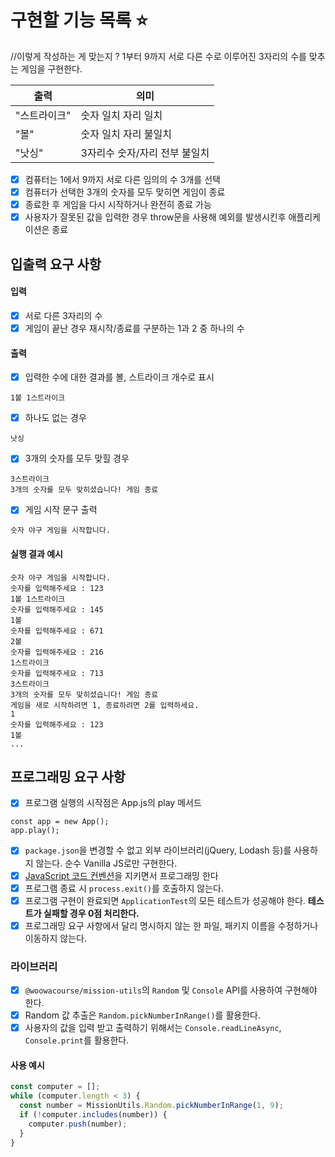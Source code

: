# 구현할 기능 목록 ⭐️

//이렇게 작성하는 게 맞는지 ?
1부터 9까지 서로 다른 수로 이루어진 3자리의 수를 맞추는 게임을 구현한다.

| 출력         | 의미                          |
| ------------ | ----------------------------- |
| "스트라이크" | 숫자 일치 자리 일치           |
| "볼"         | 숫자 일치 자리 불일치         |
| "낫싱"       | 3자리수 숫자/자리 전부 불일치 |

- [x] 컴퓨터는 1에서 9까지 서로 다른 임의의 수 3개를 선택
- [x] 컴퓨터가 선택한 3개의 숫자를 모두 맞히면 게임이 종료
- [x] 종료한 후 게임을 다시 시작하거나 완전히 종료 가능
- [x] 사용자가 잘못된 값을 입력한 경우 throw문을 사용해 예외를 발생시킨후 애플리케이션은 종료

## 입출력 요구 사항

#### 입력

- [x] 서로 다른 3자리의 수
- [x] 게임이 끝난 경우 재시작/종료를 구분하는 1과 2 중 하나의 수

#### 출력

- [x] 입력한 수에 대한 결과를 볼, 스트라이크 개수로 표시

```
1볼 1스트라이크
```

- [x] 하나도 없는 경우

```
낫싱
```

- [x] 3개의 숫자를 모두 맞힐 경우

```
3스트라이크
3개의 숫자를 모두 맞히셨습니다! 게임 종료
```

- [x] 게임 시작 문구 출력

```
숫자 야구 게임을 시작합니다.
```

#### 실행 결과 예시

```
숫자 야구 게임을 시작합니다.
숫자를 입력해주세요 : 123
1볼 1스트라이크
숫자를 입력해주세요 : 145
1볼
숫자를 입력해주세요 : 671
2볼
숫자를 입력해주세요 : 216
1스트라이크
숫자를 입력해주세요 : 713
3스트라이크
3개의 숫자를 모두 맞히셨습니다! 게임 종료
게임을 새로 시작하려면 1, 종료하려면 2를 입력하세요.
1
숫자를 입력해주세요 : 123
1볼
...
```

## 프로그래밍 요구 사항

- [x] 프로그램 실행의 시작점은 App.js의 play 메서드

```
const app = new App();
app.play();
```

- [x] `package.json`을 변경할 수 없고 외부 라이브러리(jQuery, Lodash 등)를 사용하지 않는다. 순수 Vanilla JS로만 구현한다.
- [x] [JavaScript 코드 컨벤션](https://github.com/woowacourse/woowacourse-docs/tree/main/styleguide/javascript)을 지키면서 프로그래밍 한다
- [x] 프로그램 종료 시 `process.exit()`를 호출하지 않는다.
- [x] 프로그램 구현이 완료되면 `ApplicationTest`의 모든 테스트가 성공해야 한다. **테스트가 실패할 경우 0점 처리한다.**
- [x] 프로그래밍 요구 사항에서 달리 명시하지 않는 한 파일, 패키지 이름을 수정하거나 이동하지 않는다.

### 라이브러리

- [x] `@woowacourse/mission-utils`의 `Random` 및 `Console` API를 사용하여 구현해야 한다.
- [x] Random 값 추출은 `Random.pickNumberInRange()`를 활용한다.
- [x] 사용자의 값을 입력 받고 출력하기 위해서는 `Console.readLineAsync`, `Console.print`를 활용한다.

#### 사용 예시

```javascript
const computer = [];
while (computer.length < 3) {
  const number = MissionUtils.Random.pickNumberInRange(1, 9);
  if (!computer.includes(number)) {
    computer.push(number);
  }
}
```
